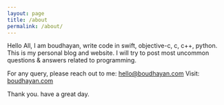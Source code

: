 ```yaml
---
layout: page
title: /about
permalink: /about/
---
```


Hello All, I am boudhayan, write code in swift, objective-c, c, c++, python. This is my personal blog and website. I will try to post most uncommon questions & answers related to programming.

For any query, please reach out to me: [hello@boudhayan.com](hello@boudhayan.com)
Visit: [boudhayan.com](https://boudhayan.com)

Thank you. have a great day.